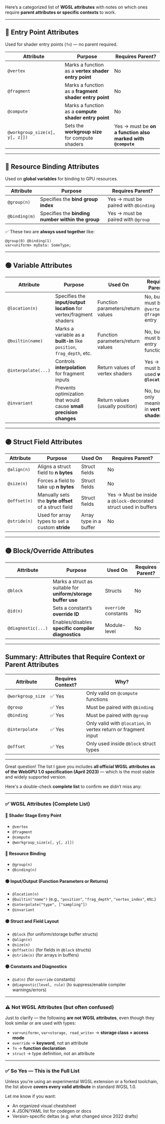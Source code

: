 Here’s a categorized list of **WGSL attributes** with notes on which ones require **parent attributes or specific contexts** to work.

---

## 🔷 Entry Point Attributes
Used for shader entry points (`fn`) — no parent required.

| Attribute | Purpose | Requires Parent? |
|----------|---------|------------------|
| `@vertex` | Marks a function as a **vertex shader entry point** | No |
| `@fragment` | Marks a function as a **fragment shader entry point** | No |
| `@compute` | Marks a function as a **compute shader entry point** | No |
| `@workgroup_size(x[, y[, z]])` | Sets the **workgroup size** for compute shaders | Yes → must be **on a function also marked with `@compute`** |

---

## 🔶 Resource Binding Attributes
Used on **global variables** for binding to GPU resources.

| Attribute | Purpose | Requires Parent? |
|----------|---------|------------------|
| `@group(n)` | Specifies the **bind group index** | Yes → must be paired with `@binding` |
| `@binding(m)` | Specifies the **binding number within the group** | Yes → must be paired with `@group` |

✅ These two are **always used together** like:
```wgsl
@group(0) @binding(1)
var<uniform> myData: SomeType;
```

---

## 🟢 Variable Attributes

| Attribute | Purpose | Used On | Requires Parent? |
|----------|---------|---------|------------------|
| `@location(n)` | Specifies the **input/output location** for vertex/fragment shaders | Function parameters/return values | No, but must be on `@vertex` or `@fragment` entry |
| `@builtin(name)` | Marks a variable as a **built-in** like `position`, `frag_depth`, etc. | Function parameters/return values | No, but must be on entry functions |
| `@interpolate(...)` | Controls **interpolation** for fragment inputs | Return values of vertex shaders | Yes → must be used **with `@location`** |
| `@invariant` | Prevents optimization that would cause **small precision changes** | Return values (usually position) | No, but only meaningful in **vertex shaders** |

---

## 🟣 Struct Field Attributes

| Attribute | Purpose | Used On | Requires Parent? |
|----------|---------|---------|------------------|
| `@align(n)` | Aligns a struct field to **n bytes** | Struct fields | No |
| `@size(n)` | Forces a field to take up **n bytes** | Struct fields | No |
| `@offset(n)` | Manually sets the **byte offset** of a struct field | Struct fields | Yes → Must be inside a `@block`-decorated struct used in buffers |
| `@stride(n)` | Used for array types to set a custom **stride** | Array type in a buffer | No |

---

## 🟡 Block/Override Attributes

| Attribute | Purpose | Used On | Requires Parent? |
|----------|---------|---------|------------------|
| `@block` | Marks a struct as suitable for **uniform/storage buffer use** | Structs | No |
| `@id(n)` | Sets a constant’s **override ID** | `override` constants | No |
| `@diagnostic(...)` | Enables/disables **specific compiler diagnostics** | Module-level | No |

---

## Summary: Attributes that Require Context or Parent Attributes

| Attribute | Requires Context? | Why? |
|----------|--------------------|------|
| `@workgroup_size` | ✅ Yes | Only valid on `@compute` functions |
| `@group` | ✅ Yes | Must be paired with `@binding` |
| `@binding` | ✅ Yes | Must be paired with `@group` |
| `@interpolate` | ✅ Yes | Only valid with `@location`, in vertex return or fragment input |
| `@offset` | ✅ Yes | Only used inside `@block` struct types |

---

Great question! The list I gave you includes **all official WGSL attributes as of the WebGPU 1.0 specification (April 2023)** — which is the most stable and widely supported version.

Here's a double-check **complete list** to confirm we didn’t miss any:

---

### ✅ **WGSL Attributes (Complete List)**

#### 🔷 Shader Stage Entry Point
- `@vertex`
- `@fragment`
- `@compute`
- `@workgroup_size(x[, y[, z]])`

#### 🔶 Resource Binding
- `@group(n)`
- `@binding(n)`

#### 🟢 Input/Output (Function Parameters or Returns)
- `@location(n)`
- `@builtin("name")` (e.g., `"position"`, `"frag_depth"`, `"vertex_index"`, etc.)
- `@interpolate("type", ["sampling"])`
- `@invariant`

#### 🟣 Struct and Field Layout
- `@block` (for uniform/storage buffer structs)
- `@align(n)`
- `@size(n)`
- `@offset(n)` (for fields in `@block` structs)
- `@stride(n)` (for arrays in buffers)

#### 🟡 Constants and Diagnostics
- `@id(n)` (for `override` constants)
- `@diagnostic(level, rule)` (to suppress/enable compiler warnings/errors)

---

### ⚠️ Not WGSL Attributes (but often confused)
Just to clarify — the following **are not WGSL attributes**, even though they look similar or are used with types:
- `var<uniform>`, `var<storage, read_write>` → **storage class + access mode**
- `override` → **keyword**, not an attribute
- `fn` → **function declaration**
- `struct` → type definition, not an attribute

---

### ✅ So Yes — This is the Full List

Unless you're using an experimental WGSL extension or a forked toolchain, the list above **covers every valid attribute** in standard WGSL 1.0.

Let me know if you want:
- An organized visual cheatsheet
- A JSON/YAML list for codegen or docs
- Version-specific deltas (e.g. what changed since 2022 drafts)
